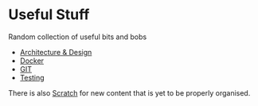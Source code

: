 # Useful Stuff

Random collection of useful bits and bobs

* [Architecture & Design](architecture)
* [Docker](docker)
* [GIT](git)
* [Testing](testing)

There is also [Scratch](./scratch) for new content that is yet to be properly organised. 


